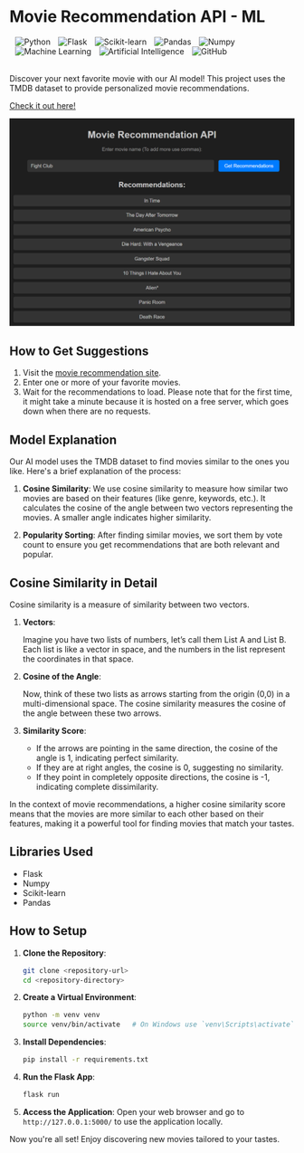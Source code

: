 <div align="left">
  <h1>Movie Recommendation API - ML</h1>
  <img alt="Python" src="https://img.shields.io/badge/Python-3776AB?style=for-the-badge&logo=python&logoColor=white" style="margin-left: 10px;">
  <img alt="Flask" src="https://img.shields.io/badge/Flask-000000?style=for-the-badge&logo=flask&logoColor=white" style="margin-left: 10px;">
  <img alt="Scikit-learn" src="https://img.shields.io/badge/Scikit--learn-F7931E?style=for-the-badge&logo=scikit-learn&logoColor=white" style="margin-left: 10px;">
<img alt="Pandas" src="https://img.shields.io/badge/Pandas-150458?style=for-the-badge&logo=pandas&logoColor=white" style="margin-left: 10px;">
<img alt="Numpy" src="https://img.shields.io/badge/Numpy-013243?style=for-the-badge&logo=numpy&logoColor=white" style="margin-left: 10px;">
  <img alt="Machine Learning" src="https://img.shields.io/badge/Machine_Learning-00C49F?style=for-the-badge&logo=machine-learning&logoColor=white" style="margin-left: 10px;">
<img alt="Artificial Intelligence" src="https://img.shields.io/badge/Artificial_Intelligence-FF6F00?style=for-the-badge&logo=ai&logoColor=white" style="margin-left: 10px;">
<img alt="GitHub" src="https://img.shields.io/badge/GitHub-181717?style=for-the-badge&logo=github&logoColor=white" style="margin-left: 10px;">
  </a>
</div>
</br>

Discover your next favorite movie with our AI model! This project uses the TMDB dataset to provide personalized movie recommendations.

[Check it out here!](https://suggestmovie.vercel.app/)

![Available](https://github.com/JayeshPatil18/ML-API-Movie-Rec/blob/main/suggestmovie.png)

## How to Get Suggestions

1. Visit the [movie recommendation site](https://suggestmovie.vercel.app/).
2. Enter one or more of your favorite movies.
3. Wait for the recommendations to load. Please note that for the first time, it might take a minute because it is hosted on a free server, which goes down when there are no requests.

## Model Explanation

Our AI model uses the TMDB dataset to find movies similar to the ones you like. Here's a brief explanation of the process:

1. **Cosine Similarity**: We use cosine similarity to measure how similar two movies are based on their features (like genre, keywords, etc.). It calculates the cosine of the angle between two vectors representing the movies. A smaller angle indicates higher similarity.

2. **Popularity Sorting**: After finding similar movies, we sort them by vote count to ensure you get recommendations that are both relevant and popular.

## Cosine Similarity in Detail

Cosine similarity is a measure of similarity between two vectors.

1. **Vectors**:

    Imagine you have two lists of numbers, let’s call them List A and List B. Each list is like a vector in space, and the numbers in the list represent the coordinates in that space.

2. **Cosine of the Angle**:

    Now, think of these two lists as arrows starting from the origin (0,0) in a multi-dimensional space. The cosine similarity measures the cosine of the angle between these two arrows.

3. **Similarity Score**:

    - If the arrows are pointing in the same direction, the cosine of the angle is 1, indicating perfect similarity.
    - If they are at right angles, the cosine is 0, suggesting no similarity.
    - If they point in completely opposite directions, the cosine is -1, indicating complete dissimilarity.


In the context of movie recommendations, a higher cosine similarity score means that the movies are more similar to each other based on their features, making it a powerful tool for finding movies that match your tastes.


## Libraries Used

- Flask
- Numpy
- Scikit-learn
- Pandas


## How to Setup

1. **Clone the Repository**:
    ```sh
    git clone <repository-url>
    cd <repository-directory>
    ```

2. **Create a Virtual Environment**:
    ```sh
    python -m venv venv
    source venv/bin/activate   # On Windows use `venv\Scripts\activate`
    ```

3. **Install Dependencies**:
    ```sh
    pip install -r requirements.txt
    ```

4. **Run the Flask App**:
    ```sh
    flask run
    ```

5. **Access the Application**:
    Open your web browser and go to `http://127.0.0.1:5000/` to use the application locally.

Now you're all set! Enjoy discovering new movies tailored to your tastes.
